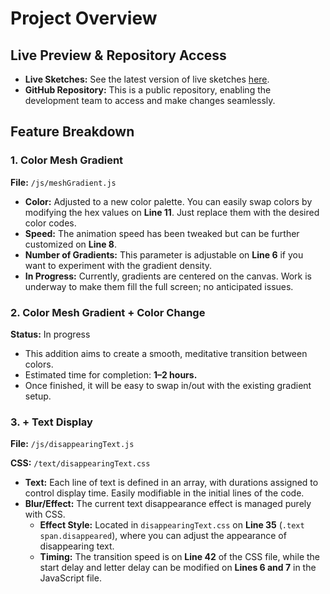 # Project Overview

## Live Preview & Repository Access
- **Live Sketches:** See the latest version of live sketches [here](#).
- **GitHub Repository:** This is a public repository, enabling the development team to access and make changes seamlessly.

## Feature Breakdown

### 1. Color Mesh Gradient
**File:** `/js/meshGradient.js`

- **Color:** Adjusted to a new color palette. You can easily swap colors by modifying the hex values on **Line 11**. Just replace them with the desired color codes.
- **Speed:** The animation speed has been tweaked but can be further customized on **Line 8**.
- **Number of Gradients:** This parameter is adjustable on **Line 6** if you want to experiment with the gradient density.
- **In Progress:** Currently, gradients are centered on the canvas. Work is underway to make them fill the full screen; no anticipated issues.

### 2. Color Mesh Gradient + Color Change
**Status:** In progress

- This addition aims to create a smooth, meditative transition between colors.
- Estimated time for completion: **1–2 hours.**
- Once finished, it will be easy to swap in/out with the existing gradient setup.

### 3. + Text Display
**File:** `/js/disappearingText.js`

**CSS:** `/text/disappearingText.css`

- **Text:** Each line of text is defined in an array, with durations assigned to control display time. Easily modifiable in the initial lines of the code.
- **Blur/Effect:** The current text disappearance effect is managed purely with CSS.
  - **Effect Style:** Located in `disappearingText.css` on **Line 35** (`.text span.disappeared`), where you can adjust the appearance of disappearing text.
  - **Timing:** The transition speed is on **Line 42** of the CSS file, while the start delay and letter delay can be modified on **Lines 6 and 7** in the JavaScript file.
